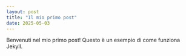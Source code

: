 ```yaml
---
layout: post
title: "Il mio primo post"
date: 2025-05-03
---
```


Benvenuti nel mio primo post! Questo è un esempio di come funziona Jekyll.
